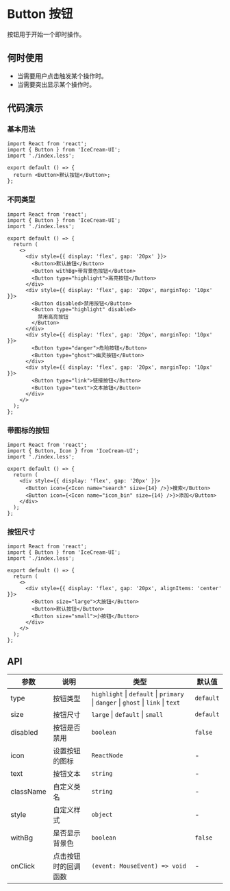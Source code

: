 # Button 按钮

按钮用于开始一个即时操作。

## 何时使用

- 当需要用户点击触发某个操作时。
- 当需要突出显示某个操作时。

## 代码演示

### 基本用法

```tsx
import React from 'react';
import { Button } from 'IceCream-UI';
import './index.less';

export default () => {
  return <Button>默认按钮</Button>;
};
```

### 不同类型

```tsx
import React from 'react';
import { Button } from 'IceCream-UI';
import './index.less';

export default () => {
  return (
    <>
      <div style={{ display: 'flex', gap: '20px' }}>
        <Button>默认按钮</Button>
        <Button withBg>带背景色按钮</Button>
        <Button type="highlight">高亮按钮</Button>
      </div>
      <div style={{ display: 'flex', gap: '20px', marginTop: '10px' }}>
        <Button disabled>禁用按钮</Button>
        <Button type="highlight" disabled>
          禁用高亮按钮
        </Button>
      </div>
      <div style={{ display: 'flex', gap: '20px', marginTop: '10px' }}>
        <Button type="danger">危险按钮</Button>
        <Button type="ghost">幽灵按钮</Button>
      </div>
      <div style={{ display: 'flex', gap: '20px', marginTop: '10px' }}>
        <Button type="link">链接按钮</Button>
        <Button type="text">文本按钮</Button>
      </div>
    </>
  );
};
```

### 带图标的按钮

```tsx
import React from 'react';
import { Button, Icon } from 'IceCream-UI';
import './index.less';

export default () => {
  return (
    <div style={{ display: 'flex', gap: '20px' }}>
      <Button icon={<Icon name="search" size={14} />}>搜索</Button>
      <Button icon={<Icon name="icon_bin" size={14} />}>添加</Button>
    </div>
  );
};
```

### 按钮尺寸

```tsx
import React from 'react';
import { Button } from 'IceCream-UI';
import './index.less';

export default () => {
  return (
    <>
      <div style={{ display: 'flex', gap: '20px', alignItems: 'center' }}>
        <Button size="large">大按钮</Button>
        <Button>默认按钮</Button>
        <Button size="small">小按钮</Button>
      </div>
    </>
  );
};
```

## API

| 参数 | 说明 | 类型 | 默认值 |
| --- | --- | --- | --- |
| type | 按钮类型 | `highlight` \| `default` \| `primary` \| `danger` \| `ghost` \| `link` \| `text` | `default` |
| size | 按钮尺寸 | `large` \| `default` \| `small` | `default` |
| disabled | 按钮是否禁用 | `boolean` | `false` |
| icon | 设置按钮的图标 | `ReactNode` | - |
| text | 按钮文本 | `string` | - |
| className | 自定义类名 | `string` | - |
| style | 自定义样式 | `object` | - |
| withBg | 是否显示背景色 | `boolean` | `false` |
| onClick | 点击按钮时的回调函数 | `(event: MouseEvent) => void` | - |
